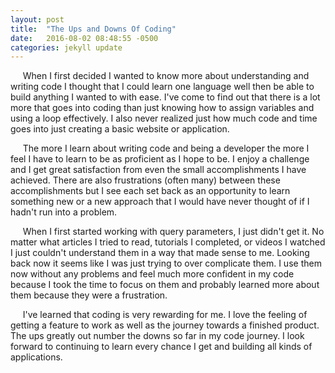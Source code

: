 ```yaml
---
layout: post
title:  "The Ups and Downs Of Coding"
date:   2016-08-02 08:48:55 -0500
categories: jekyll update
---
```

&nbsp;&nbsp;&nbsp;&nbsp;&nbsp;When I first decided I wanted to know more about understanding and writing code I thought that I could learn one language well then be able to build anything I wanted to with ease. I've come to find out that there is a lot more that goes into coding than just knowing how to assign variables and using a loop effectively. I also never realized just how much code and time goes into just creating a basic website or application.

&nbsp;&nbsp;&nbsp;&nbsp;&nbsp;The more I learn about writing code and being a developer the more I feel I have to learn to be as proficient as I hope to be. I enjoy a challenge and I get great satisfaction from even the small accomplishments I have achieved. There are also frustrations (often many) between these accomplishments but I see each set back as an opportunity to learn something new or a new approach that I would have never thought of if I hadn't run into a problem.

&nbsp;&nbsp;&nbsp;&nbsp;&nbsp;When I first started working with query parameters, I just didn't get it. No matter what articles I tried to read, tutorials I completed, or videos I watched I just couldn't understand them in a way that made sense to me. Looking back now it seems like I was just trying to over complicate them. I use them now without any problems and feel much more confident in my code because I took the time to focus on them and probably learned more about them because they were a frustration.

&nbsp;&nbsp;&nbsp;&nbsp;&nbsp;I've learned that coding is very rewarding for me. I love the feeling of getting a feature to work as well as the journey towards a finished product. The ups greatly out number the downs so far in my code journey. I look forward to continuing to learn every chance I get and building all kinds of applications.